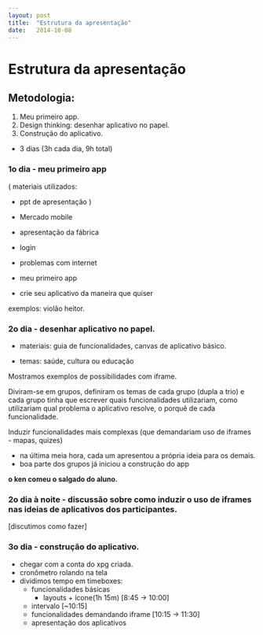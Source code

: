 ```yaml
---
layout: post
title:  "Estrutura da apresentação"
date:   2014-10-08
---
```


# Estrutura da apresentação

## Metodologia:

1. Meu primeiro app.
2. Design thinking: desenhar aplicativo no papel.
3. Construção do aplicativo.



- 3 dias (3h cada dia, 9h total)
### 1o dia - meu primeiro app
(
materiais utilizados:
- ppt de apresentação
)

- Mercado mobile
- apresentação da fábrica
- login 
- problemas com internet
- meu primeiro app
- crie seu aplicativo da maneira que quiser

exemplos: violão heitor.

### 2o dia - desenhar aplicativo no papel.
- materiais: guia de funcionalidades, canvas de aplicativo básico.


- temas: saúde, cultura ou educação


Mostramos exemplos de possibilidades com iframe.

Diviram-se em grupos, definiram os temas de cada grupo (dupla a trio)
e cada grupo tinha que escrever quais funcionalidades utilizariam, como utilizariam
qual problema o aplicativo resolve, o porquê de cada funcionalidade.

Induzir funcionalidades mais complexas (que demandariam uso de iframes - mapas, quizes)

- na última meia hora, cada um apresentou a própria ideia para os demais.
- boa parte dos grupos já iniciou a construção do app

**o ken comeu o salgado do aluno.**

### 2o dia à noite - discussão sobre como induzir o uso de iframes nas ideias de aplicativos dos participantes.

[discutimos como fazer]

### 3o dia - construção do aplicativo.
- chegar com a conta do xpg criada.
- cronômetro rolando na tela
- dividimos tempo em timeboxes:
	- funcionalidades básicas 
		+ layouts + ícone(1h 15m) [8:45 -> 10:00]
	- intervalo                     [~10:15]
	- funcionalidades demandando iframe [10:15 -> 11:30]
	- apresentação dos aplicativos

